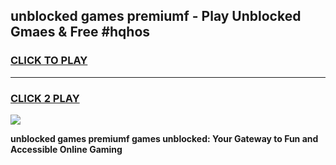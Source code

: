 
## unblocked games premiumf - Play Unblocked Gmaes & Free #hqhos
<h3>
<a href="https://news.freeplayer.one?title=unblocked_games_premiumf&ref=03M">CLICK TO PLAY</a></h3>
<hr>

<h3>
<a href="https://news.freeplayer.one?title=unblocked_games_premiumf&ref=03M">CLICK 2 PLAY</a>
  
</h3>

<a href="https://news.freeplayer.one?title=unblocked_games_premiumf&ref=03M"><img src="https://clearcache.store/games.png"></a>


**unblocked games premiumf games unblocked: Your Gateway to Fun and Accessible Online Gaming**
